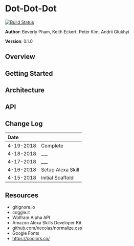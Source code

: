 # Dot-Dot-Dot
[![Build Status](https://travis-ci.org/zarkle/Dot-Dot-Dot.svg?branch=master)](https://travis-ci.org/zarkle/Dot-Dot-Dot)

**Author**: Beverly Pham, Keith Eckert, Peter Kim, Andrii Glukhyi

**Version**: 0.1.0

## Overview
<!-- Provide a high level overview of what this application is and why you are building it, beyond the fact that it's an assignment for a Code Fellows 401 class. (i.e. What's your problem domain?) -->

## Getting Started
<!-- What are the steps that a user must take in order to build this app on their own machine and get it running? -->

## Architecture
<!-- Provide a detailed description of the application design. What technologies (languages, libraries, etc) you're using, and any other relevant design information. This is also an area which you can include any visuals; flow charts, example usage gifs, screen captures, etc.-->

## API
<!-- Provide detailed instructions for your applications usage. This should include any methods or endpoints available to the user/client/developer. Each section should be formatted to provide clear syntax for usage, example calls including input data requirements and options, and example responses or return values. -->

## Change Log
| Date | |
|:--|:--|
| 4-19-2018 | Complete |
| 4-18-2018 | ___ |
| 4-17-2018 | ___ |
| 4-16-2018 | Setup Alexa Skill |
| 4-15-2018 | Initial Scaffold |

## Resources
- gitignore.io
- coggle.it
- Wolfram Alpha API
- Amazon Alexa Skills Developer Kit
- github.com/necolas/normalize.css
- Google Fonts
- https://coolors.co/
